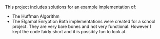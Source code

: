This project includes solutions for an example implementation of:
- The Huffman Algorithm
- The Elgamal Enryption
Both implementations were created for a school project.
They are very bare bones and not very functional.
However I kept the code fairly short and it is possibly fun to look at.
